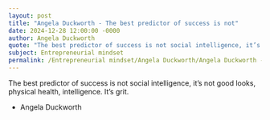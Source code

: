 ```yaml
---
layout: post
title: "Angela Duckworth - The best predictor of success is not"
date: 2024-12-28 12:00:00 -0000
author: Angela Duckworth
quote: "The best predictor of success is not social intelligence, it’s not good looks, physical health, intelligence. It’s grit."
subject: Entrepreneurial mindset
permalink: /Entrepreneurial mindset/Angela Duckworth/Angela Duckworth - The best predictor of success is not
---
```


The best predictor of success is not social intelligence, it’s not good looks, physical health, intelligence. It’s grit.

- Angela Duckworth
